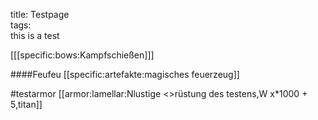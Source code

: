 title: Testpage  
tags:   
this is a test

[[[specific:bows:Kampfschießen]]]

####Feufeu
[[specific:artefakte:magisches feuerzeug]]

#testarmor
[[armor:lamellar:Nlustige <>rüstung des testens,W x*1000 + 5,titan]]